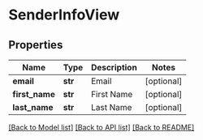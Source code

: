 # SenderInfoView

## Properties
Name | Type | Description | Notes
------------ | ------------- | ------------- | -------------
**email** | **str** | Email | [optional] 
**first_name** | **str** | First Name | [optional] 
**last_name** | **str** | Last Name | [optional] 

[[Back to Model list]](../README.md#documentation-for-models) [[Back to API list]](../README.md#documentation-for-api-endpoints) [[Back to README]](../README.md)


